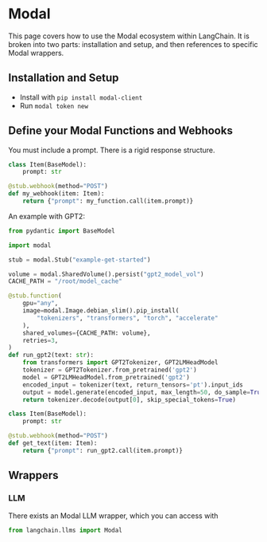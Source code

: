 # Modal

This page covers how to use the Modal ecosystem within LangChain.
It is broken into two parts: installation and setup, and then references to specific Modal wrappers.

## Installation and Setup
- Install with `pip install modal-client`
- Run `modal token new`

## Define your Modal Functions and Webhooks

You must include a prompt. There is a rigid response structure.

```python
class Item(BaseModel):
    prompt: str

@stub.webhook(method="POST")
def my_webhook(item: Item):
    return {"prompt": my_function.call(item.prompt)}
```

An example with GPT2:

```python
from pydantic import BaseModel

import modal

stub = modal.Stub("example-get-started")

volume = modal.SharedVolume().persist("gpt2_model_vol")
CACHE_PATH = "/root/model_cache"

@stub.function(
    gpu="any",
    image=modal.Image.debian_slim().pip_install(
        "tokenizers", "transformers", "torch", "accelerate"
    ),
    shared_volumes={CACHE_PATH: volume},
    retries=3,
)
def run_gpt2(text: str):
    from transformers import GPT2Tokenizer, GPT2LMHeadModel
    tokenizer = GPT2Tokenizer.from_pretrained('gpt2')
    model = GPT2LMHeadModel.from_pretrained('gpt2')
    encoded_input = tokenizer(text, return_tensors='pt').input_ids
    output = model.generate(encoded_input, max_length=50, do_sample=True)
    return tokenizer.decode(output[0], skip_special_tokens=True)

class Item(BaseModel):
    prompt: str

@stub.webhook(method="POST")
def get_text(item: Item):
    return {"prompt": run_gpt2.call(item.prompt)}
```

## Wrappers

### LLM

There exists an Modal LLM wrapper, which you can access with 
```python
from langchain.llms import Modal
```